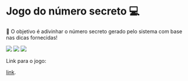 <h1>Jogo do número secreto 💻</h1>

<p>🎯 O objetivo é adivinhar o número secreto gerado pelo sistema com base nas dicas fornecidas!</p>

<div>
  <img src="https://img.shields.io/badge/HTML-239120?style=for-the-badge&logo=html5&logoColor=white">
  <img src="https://img.shields.io/badge/CSS-239120?&style=for-the-badge&logo=css3&logoColor=white">
  <img src="https://img.shields.io/badge/JavaScript-F7DF1E?style=for-the-badge&logo=javascript&logoColor=black">
</div>
<p>Link para o jogo:</p>

[link](https://lnkd.in/dfJ8miur).
